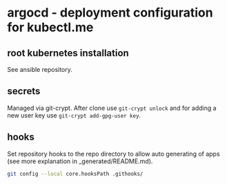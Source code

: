# argocd - deployment configuration for kubectl.me

## root kubernetes installation

See ansible repository.

## secrets

Managed via git-crypt. After clone use `git-crypt unlock` and for adding a new user key use `git-crypt add-gpg-user key`.

## hooks

Set repository hooks to the repo directory to allow auto generating of apps (see more explanation in \_generated/README.md).

```bash
git config --local core.hooksPath .githooks/
```

